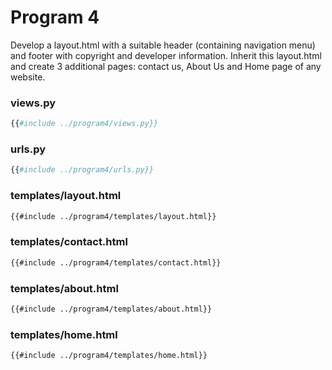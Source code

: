 # Program 4

Develop a layout.html with a suitable header (containing navigation menu) and footer with copyright and developer information. Inherit this layout.html and create 3 additional pages: contact us, About Us and Home page of any website.

### views.py
```py
{{#include ../program4/views.py}}
```

### urls.py
```py
{{#include ../program4/urls.py}}
```

### templates/layout.html
```html
{{#include ../program4/templates/layout.html}}
```

### templates/contact.html
```html
{{#include ../program4/templates/contact.html}}
```

### templates/about.html
```html
{{#include ../program4/templates/about.html}}
```

### templates/home.html
```html
{{#include ../program4/templates/home.html}}
```
